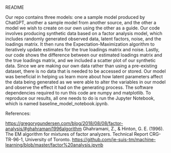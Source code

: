 README

Our repo contains three models: one a sample model produced by ChatGPT, another a sample model from another source, and the other a model we wish to create on our own using the other as a guide. Our code involves producing synthetic data based on a factor analysis model, which includes randomly generated observed data, latent factors, noise, and the loadings matrix. It then runs the Expectation-Maximization algorithm to iteratively update estimates for the true loadings matrix and noise. Lastly, our code shows the difference between our estimated loadings matrix and the true loadings matrix, and we included a scatter plot of our synthetic data. Since we are making our own data rather than using a pre-existing dataset, there is no data that is needed to be accessed or stored. Our model was beneficial in helping us learn more about how latent parameters affect the data being generated as we were able to alter the variables in our model and observe the effect it had on the generating process.
The software dependencies required to run this code are numpy and matplotlib. To reproduce our results, all one needs to do is run the Jupyter Notebook, which is named baseline_model_notebook.ipynb. 

References:

https://gregorygundersen.com/blog/2018/08/08/factor-analysis/#ghahramani1996algorithm
Ghahramani, Z., & Hinton, G. E. (1996). The EM algorithm for mixtures of factor analyzers. Technical Report CRG-TR-96-1, University of Toronto.
https://github.com/je-suis-tm/machine-learning/blob/master/factor%20analysis.ipynb
